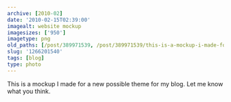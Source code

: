```yaml
---
archive: [2010-02]
date: '2010-02-15T02:39:00'
imagealt: website mockup
imagesizes: ['950']
imagetype: png
old_paths: [/post/389971539, /post/389971539/this-is-a-mockup-i-made-for-a-new-possible-theme]
slug: '1266201540'
tags: [blog]
type: photo
---
```


This is a mockup I made for a new possible theme for my blog.  Let me know
what you think.

